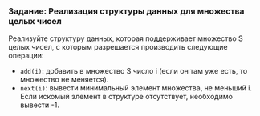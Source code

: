 ### Задание: Реализация структуры данных для множества целых чисел

Реализуйте структуру данных, которая поддерживает множество S целых чисел, с которым разрешается производить следующие операции:

- `add(i)`: добавить в множество S число i (если он там уже есть, то множество не меняется).
- `next(i)`: вывести минимальный элемент множества, не меньший i. Если искомый элемент в структуре отсутствует, необходимо вывести -1.
